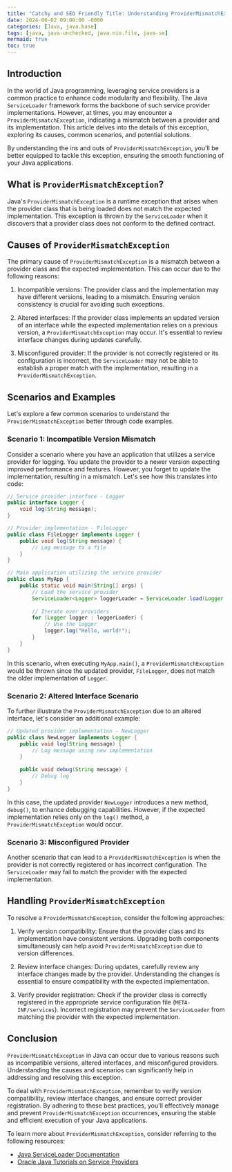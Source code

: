 ```yaml
---
title: "Catchy and SEO Friendly Title: Understanding ProviderMismatchException in Java: A Deep Dive into Service Providers and Implementation Matches"
date: 2024-06-02 09:00:00 -0000
categories: [Java, java.base]
tags: [java, java-unchecked, java.nio.file, java-se]
mermaid: true
toc: true
---
```



## Introduction

In the world of Java programming, leveraging service providers is a common practice to enhance code modularity and flexibility. The Java `ServiceLoader` framework forms the backbone of such service provider implementations. However, at times, you may encounter a `ProviderMismatchException`, indicating a mismatch between a provider and its implementation. This article delves into the details of this exception, exploring its causes, common scenarios, and potential solutions.

By understanding the ins and outs of `ProviderMismatchException`, you'll be better equipped to tackle this exception, ensuring the smooth functioning of your Java applications.

## What is `ProviderMismatchException`?

Java's `ProviderMismatchException` is a runtime exception that arises when the provider class that is being loaded does not match the expected implementation. This exception is thrown by the `ServiceLoader` when it discovers that a provider class does not conform to the defined contract.

## Causes of `ProviderMismatchException`

The primary cause of `ProviderMismatchException` is a mismatch between a provider class and the expected implementation. This can occur due to the following reasons:

1. Incompatible versions: The provider class and the implementation may have different versions, leading to a mismatch. Ensuring version consistency is crucial for avoiding such exceptions.

2. Altered interfaces: If the provider class implements an updated version of an interface while the expected implementation relies on a previous version, a `ProviderMismatchException` may occur. It's essential to review interface changes during updates carefully.

3. Misconfigured provider: If the provider is not correctly registered or its configuration is incorrect, the `ServiceLoader` may not be able to establish a proper match with the implementation, resulting in a `ProviderMismatchException`.

## Scenarios and Examples

Let's explore a few common scenarios to understand the `ProviderMismatchException` better through code examples.

### Scenario 1: Incompatible Version Mismatch

Consider a scenario where you have an application that utilizes a service provider for logging. You update the provider to a newer version expecting improved performance and features. However, you forget to update the implementation, resulting in a mismatch. Let's see how this translates into code:

```java
// Service provider interface - Logger
public interface Logger {
    void log(String message);
}
```

```java
// Provider implementation - FileLogger
public class FileLogger implements Logger {
    public void log(String message) {
        // Log message to a file
    }
}
```

```java
// Main application utilizing the service provider
public class MyApp {
    public static void main(String[] args) {
        // Load the service provider
        ServiceLoader<Logger> loggerLoader = ServiceLoader.load(Logger.class);
        
        // Iterate over providers
        for (Logger logger : loggerLoader) {
            // Use the logger
            logger.log("Hello, world!");
        }
    }
}
```

In this scenario, when executing `MyApp.main()`, a `ProviderMismatchException` would be thrown since the updated provider, `FileLogger`, does not match the older implementation of `Logger`.

### Scenario 2: Altered Interface Scenario

To further illustrate the `ProviderMismatchException` due to an altered interface, let's consider an additional example:

```java
// Updated provider implementation - NewLogger
public class NewLogger implements Logger {
    public void log(String message) {
        // Log message using new implementation
    }
    
    public void debug(String message) {
        // Debug log
    }
}
```

In this case, the updated provider `NewLogger` introduces a new method, `debug()`, to enhance debugging capabilities. However, if the expected implementation relies only on the `log()` method, a `ProviderMismatchException` would occur.

### Scenario 3: Misconfigured Provider

Another scenario that can lead to a `ProviderMismatchException` is when the provider is not correctly registered or has incorrect configuration. The `ServiceLoader` may fail to match the provider with the expected implementation.

## Handling `ProviderMismatchException`

To resolve a `ProviderMismatchException`, consider the following approaches:

1. Verify version compatibility: Ensure that the provider class and its implementation have consistent versions. Upgrading both components simultaneously can help avoid `ProviderMismatchException` due to version differences.

2. Review interface changes: During updates, carefully review any interface changes made by the provider. Understanding the changes is essential to ensure compatibility with the expected implementation.

3. Verify provider registration: Check if the provider class is correctly registered in the appropriate service configuration file (`META-INF/services`). Incorrect registration may prevent the `ServiceLoader` from matching the provider with the expected implementation.

## Conclusion

`ProviderMismatchException` in Java can occur due to various reasons such as incompatible versions, altered interfaces, and misconfigured providers. Understanding the causes and scenarios can significantly help in addressing and resolving this exception.

To deal with `ProviderMismatchException`, remember to verify version compatibility, review interface changes, and ensure correct provider registration. By adhering to these best practices, you'll effectively manage and prevent `ProviderMismatchException` occurrences, ensuring the stable and efficient execution of your Java applications.

To learn more about `ProviderMismatchException`, consider referring to the following resources:

- [Java ServiceLoader Documentation](https://docs.oracle.com/en/java/javase/11/docs/api/java.base/java/util/ServiceLoader.html)
- [Oracle Java Tutorials on Service Providers](https://docs.oracle.com/javase/tutorial/ext/basics/spi.html)